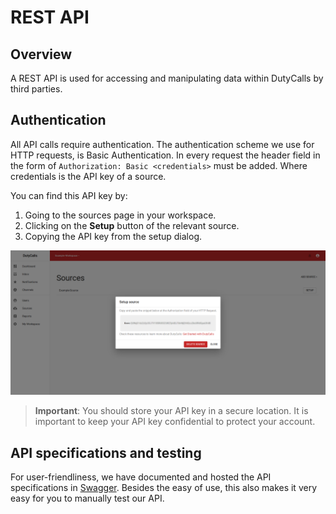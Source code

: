 # REST API

## Overview

A REST API is used for accessing and manipulating data within DutyCalls by third parties.

## Authentication

All API calls require authentication. The authentication scheme we use for HTTP requests, is Basic Authentication. In every request the header field in the form of `Authorization: Basic <credentials>` must be added. Where credentials is the API key of a source.

You can find this API key by:

1. Going to the sources page in your workspace.
2. Clicking on the **Setup** button of the relevant source.
3. Copying the API key from the setup dialog.

![image - Get API key - Step 2](/images/setup-source-dialog.png)

> **Important**: You should store your API key in a secure location. It is important to keep your API key confidential to protect your account.

## API specifications and testing

For user-friendliness, we have documented and hosted the API specifications in [Swagger](https://app.swaggerhub.com/apis-docs/robbm1/DutyCalls/1.0.0). Besides the easy of use, this also makes it very easy for you to manually test our API.